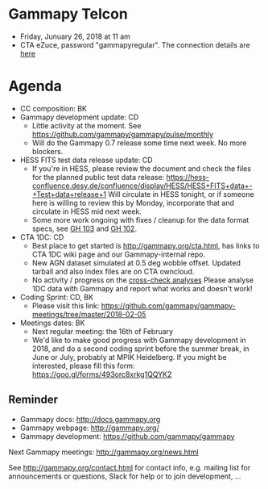 # Gammapy Telcon

* Friday, Junuary 26, 2018 at 11 am
* CTA eZuce, password "gammapyregular".  The connection details are [here](ConnectionDetails.txt)

# Agenda

* CC composition: BK
* Gammapy development update: CD
  * Little activity at the moment. See https://github.com/gammapy/gammapy/pulse/monthly
  * Will do the Gammapy 0.7 release some time next week. No more blockers.
* HESS FITS test data release update: CD
  * If you're in HESS, please review the document and check the files for the
    planned public test data release: https://hess-confluence.desy.de/confluence/display/HESS/HESS+FITS+data+-+Test+data+release+1
    Will circulate in HESS tonight, or if someone here is willing to review this by
    Monday, incorporate that and circulate in HESS mid next week.
  * Some more work ongoing with fixes / cleanup for the data format specs, see [GH 103](https://github.com/open-gamma-ray-astro/gamma-astro-data-formats/pull/103) and [GH 102](https://github.com/open-gamma-ray-astro/gamma-astro-data-formats/issues/102).
* CTA 1DC: CD
  * Best place to get started is http://gammapy.org/cta.html,
    has links to CTA 1DC wiki page and our Gammapy-internal repo.
  * New AGN dataset simulated at 0.5 deg wobble offset.
    Updated tarball and also index files are on CTA owncloud.
  * No activity / progress on the [cross-check analyses](https://forge.in2p3.fr/projects/data-challenge-1-dc-1/wiki/Current_capabilities_and_limitations_of_the_analysis_tools#Test-casestargets)
    Please analyse 1DC data with Gammapy and report what works and doesn't work!
* Coding Sprint: CD, BK
  * Please visit this link: https://github.com/gammapy/gammapy-meetings/tree/master/2018-02-05
* Meetings dates: BK
  * Next regular meeting: the 16th of February
  * We'd like to make good progress with Gammapy development in 2018,
    and do a second coding sprint before the summer break, in June or July,
    probably at MPIK Heidelberg.
    If you might be interested, please fill this form: https://goo.gl/forms/493orc8xrkg1QQYK2

## Reminder

* Gammapy docs: http://docs.gammapy.org
* Gammapy webpage: http://gammapy.org/
* Gammapy development: https://github.com/gammapy/gammapy

Next Gammapy meetings: http://gammapy.org/news.html

See http://gammapy.org/contact.html for contact info, e.g. mailing list
for announcements or questions, Slack for help or to join development, ...
